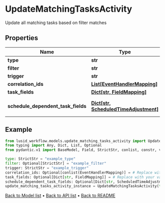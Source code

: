 # UpdateMatchingTasksActivity

Update all matching tasks based on filter matches
## Properties
Name | Type | Description | Notes
------------ | ------------- | ------------- | -------------
**type** | **str** | The type of task activity | 
**filter** | **str** | The filter that matches on existing tasks | [optional] 
**trigger** | **str** | Trigger to supply to all tasks that have been matched | 
**correlation_ids** | [**List[EventHandlerMapping]**](EventHandlerMapping.md) | The event to correlation ID mappings | [optional] 
**task_fields** | [**Dict[str, FieldMapping]**](FieldMapping.md) | The event to task field mappings | [optional] 
**schedule_dependent_task_fields** | [**Dict[str, ScheduledTimeAdjustment]**](ScheduledTimeAdjustment.md) | The Schedule dependent task field mappings. Only relevant if a Finbourne.Workflow.WebApi.Common.Dto.Json.EventHandlers.ScheduleMatchingPattern is  specified | [optional] 
## Example

```python
from lusid_workflow.models.update_matching_tasks_activity import UpdateMatchingTasksActivity
from typing import Any, Dict, List, Optional
from pydantic.v1 import BaseModel, Field, StrictStr, conlist, constr, validator

type: StrictStr = "example_type"
filter: Optional[StrictStr] = "example_filter"
trigger: StrictStr = "example_trigger"
correlation_ids: Optional[conlist(EventHandlerMapping)] = # Replace with your value
task_fields: Optional[Dict[str, FieldMapping]] = # Replace with your value
schedule_dependent_task_fields: Optional[Dict[str, ScheduledTimeAdjustment]] = # Replace with your value
update_matching_tasks_activity_instance = UpdateMatchingTasksActivity(type=type, filter=filter, trigger=trigger, correlation_ids=correlation_ids, task_fields=task_fields, schedule_dependent_task_fields=schedule_dependent_task_fields)

```

[Back to Model list](../README.md#documentation-for-models) &#8226; [Back to API list](../README.md#documentation-for-api-endpoints) &#8226; [Back to README](../README.md)

